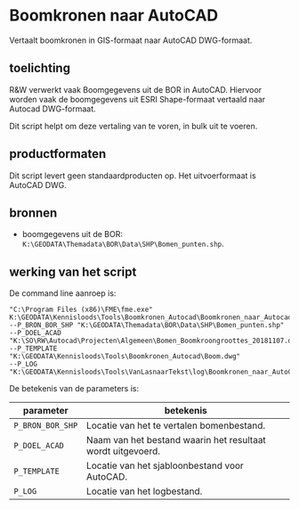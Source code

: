 # Boomkronen naar AutoCAD
Vertaalt boomkronen in GIS-formaat naar AutoCAD DWG-formaat.

## toelichting

R&W verwerkt vaak Boomgegevens uit de BOR in AutoCAD. Hiervoor worden vaak de boomgegevens uit ESRI Shape-formaat vertaald naar Autocad DWG-formaat.

Dit script helpt om deze vertaling van te voren, in bulk uit te voeren.

 
## productformaten

Dit script levert geen standaardproducten op. Het uitvoerformaat is AutoCAD DWG.

 
## bronnen

* boomgegevens uit de BOR: `K:\GEODATA\Themadata\BOR\Data\SHP\Bomen_punten.shp`.

 
## werking van het script

De command line aanroep is:
```
"C:\Program Files (x86)\FME\fme.exe" K:\GEODATA\Kennisloods\Tools\Boomkronen_Autocad\Boomkronen_naar_Autocad.fmw
--P_BRON_BOR_SHP "K:\GEODATA\Themadata\BOR\Data\SHP\Bomen_punten.shp"
--P_DOEL_ACAD "K:\SO\RW\Autocad\Projecten\Algemeen\Bomen_Boomkroongroottes_20181107.dwg"
--P_TEMPLATE "K:\GEODATA\Kennisloods\Tools\Boomkronen_Autocad\Boom.dwg"
--P_LOG "K:\GEODATA\Kennisloods\Tools\VanLasnaarTekst\log\Boomkronen_naar_AutoCAD.log"
```
 
De betekenis van de parameters is:

| parameter        | betekenis                                                   |
| ---------------- | ----------------------------------------------------------- |
| `P_BRON_BOR_SHP` | Locatie van het te vertalen bomenbestand.                   |
| `P_DOEL_ACAD` 	 | Naam van het bestand waarin het resultaat wordt uitgevoerd. |
| `P_TEMPLATE` 	   | Locatie van het sjabloonbestand voor AutoCAD.               |
| `P_LOG` 	       | Locatie van het logbestand.                                 |
